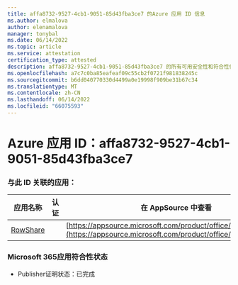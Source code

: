 ```yaml
---
title: affa8732-9527-4cb1-9051-85d43fba3ce7 的Azure 应用 ID 信息
ms.author: elmalova
author: elenamalova
manager: tonybal
ms.date: 06/14/2022
ms.topic: article
ms.service: attestation
certification_type: attested
description: affa8732-9527-4cb1-9051-85d43fba3ce7 的所有可用安全性和符合性信息。
ms.openlocfilehash: a7c7c0ba85eafeaf09c55cb2f0721f981838245c
ms.sourcegitcommit: b6dd040770330d4499a0e19998f909be31b67c34
ms.translationtype: MT
ms.contentlocale: zh-CN
ms.lasthandoff: 06/14/2022
ms.locfileid: "66075593"
---
```

# <a name="azure-app-id-affa8732-9527-4cb1-9051-85d43fba3ce7"></a>Azure 应用 ID：affa8732-9527-4cb1-9051-85d43fba3ce7


### <a name="apps-associated-with-this-id"></a>与此 ID 关联的应用：
| **应用名称** | **认证** | **在 AppSource 中查看** |
|--------------|---------------|-----------------------|
| [RowShare](../forward/WA200002567.md) |  | [https://appsource.microsoft.com/product/office/WA200002567](https://appsource.microsoft.com/product/office/WA200002567) |

### <a name="microsoft-365-app-compliance-status"></a>Microsoft 365应用符合性状态
- Publisher证明状态：已完成
